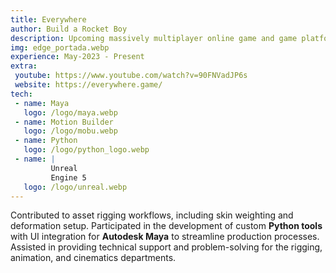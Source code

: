 ```yaml
---
title: Everywhere
author: Build a Rocket Boy
description: Upcoming massively multiplayer online game and game platform with an integrated game creation system.
img: edge_portada.webp
experience: May-2023 - Present
extra:
 youtube: https://www.youtube.com/watch?v=90FNVadJP6s
 website: https://everywhere.game/
tech:
 - name: Maya
   logo: /logo/maya.webp
 - name: Motion Builder
   logo: /logo/mobu.webp
 - name: Python
   logo: /logo/python_logo.webp
 - name: |
         Unreal
         Engine 5
   logo: /logo/unreal.webp
---
```


Contributed to asset rigging workflows, including skin weighting and deformation setup. Participated in the development of custom **Python tools** with UI integration for **Autodesk Maya** to streamline production processes. Assisted in providing technical support and problem-solving for the rigging, animation, and cinematics departments.